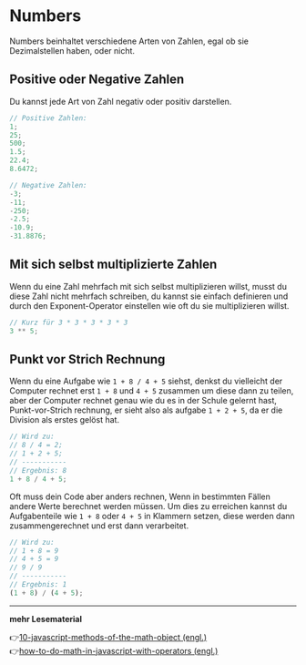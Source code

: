 # Numbers
Numbers beinhaltet verschiedene Arten von Zahlen, egal ob sie Dezimalstellen haben, oder nicht.

## Positive oder Negative Zahlen

Du kannst jede Art von Zahl negativ oder positiv darstellen.

```js
// Positive Zahlen:
1;
25;
500;
1.5;
22.4;
8.6472;

// Negative Zahlen:
-3;
-11;
-250;
-2.5;
-10.9;
-31.8876;
```

## Mit sich selbst multiplizierte Zahlen

Wenn du eine Zahl mehrfach mit sich selbst multiplizieren willst, musst du diese Zahl nicht mehrfach schreiben, du kannst sie einfach definieren und durch den Exponent-Operator einstellen wie oft du sie multiplizieren willst.

```js
// Kurz für 3 * 3 * 3 * 3 * 3
3 ** 5;
```

## Punkt vor Strich Rechnung

Wenn du eine Aufgabe wie `1 + 8 / 4 + 5` siehst, 
denkst du vielleicht der Computer rechnet erst `1 + 8` und `4 + 5` zusammen um diese dann zu teilen, aber der Computer rechnet genau wie du es in der Schule gelernt hast, Punkt-vor-Strich rechnung, er sieht also als aufgabe `1 + 2 + 5`, da er die Division als erstes gelöst hat.

```js
// Wird zu:
// 8 / 4 = 2;
// 1 + 2 + 5;
// -----------
// Ergebnis: 8
1 + 8 / 4 + 5;
```

Oft muss dein Code aber anders rechnen, Wenn in bestimmten  Fällen andere Werte berechnet werden müssen. Um dies zu erreichen kannst du Aufgabenteile wie `1 + 8` oder `4 + 5` in Klammern setzen, diese werden dann zusammengerechnet und erst dann verarbeitet.

```js
// Wird zu:
// 1 + 8 = 9
// 4 + 5 = 9
// 9 / 9
// -----------
// Ergebnis: 1
(1 + 8) / (4 + 5);
```

---
**mehr Lesematerial**

:point_right:[10-javascript-methods-of-the-math-object (engl.)](https://javascript.plainenglish.io/top-10-javascript-methods-of-the-math-object-ac69951386a5)\
:point_right:[how-to-do-math-in-javascript-with-operators (engl.)](https://www.digitalocean.com/community/tutorials/how-to-do-math-in-javascript-with-operators)

